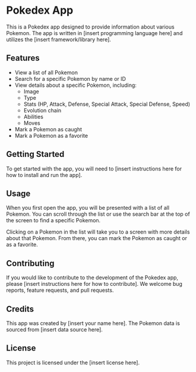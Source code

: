 # Pokedex App

This is a Pokedex app designed to provide information about various Pokemon. The app is written in [insert programming language here] and utilizes the [insert framework/library here].

## Features

- View a list of all Pokemon
- Search for a specific Pokemon by name or ID
- View details about a specific Pokemon, including:
  - Image
  - Type
  - Stats (HP, Attack, Defense, Special Attack, Special Defense, Speed)
  - Evolution chain
  - Abilities
  - Moves
- Mark a Pokemon as caught
- Mark a Pokemon as a favorite

## Getting Started

To get started with the app, you will need to [insert instructions here for how to install and run the app].

## Usage

When you first open the app, you will be presented with a list of all Pokemon. You can scroll through the list or use the search bar at the top of the screen to find a specific Pokemon.

Clicking on a Pokemon in the list will take you to a screen with more details about that Pokemon. From there, you can mark the Pokemon as caught or as a favorite.

## Contributing

If you would like to contribute to the development of the Pokedex app, please [insert instructions here for how to contribute]. We welcome bug reports, feature requests, and pull requests.

## Credits

This app was created by [insert your name here]. The Pokemon data is sourced from [insert data source here]. 

## License

This project is licensed under the [insert license here].
